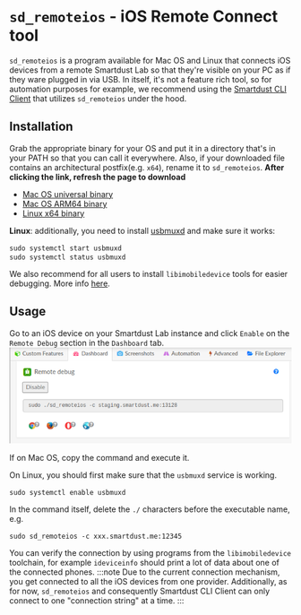 # `sd_remoteios` - iOS Remote Connect tool

`sd_remoteios` is a program available for Mac OS and Linux that connects iOS devices from a remote Smartdust Lab so that they're visible on your PC as if they ware plugged in via USB.
In itself, it's not a feature rich tool, so for automation purposes for example, we recommend using the [Smartdust CLI Client](/docs/docs/cli-client) that utilizes `sd_remoteios` under the hood.

## Installation 
Grab the appropriate binary for your OS and put it in a directory that's in your PATH so that you can call it everywhere.
Also, if your downloaded file contains an architectural postfix(e.g. `x64`), rename it to `sd_remoteios`.
**After clicking the link, refresh the page to download**
- [Mac OS universal binary](/sd_remoteios/sd_remoteios) 
- [Mac OS ARM64 binary](/sd_remoteios/sd_remoteios_arm64)
- [Linux x64 binary](/sd_remoteios/sd_remoteios_x64)

**Linux**: additionally, you need to install [usbmuxd](https://github.com/libimobiledevice/usbmuxd) and make sure it works:

    sudo systemctl start usbmuxd
    sudo systemctl status usbmuxd

We also recommend for all users to install `libimobiledevice` tools for easier debugging. More info [here](/docs/docs/libimobiledevice).

## Usage
Go to an iOS device on your Smartdust Lab instance and click `Enable` on the `Remote Debug` section in the `Dashboard` tab.
![](/cli-client/remote-debug.png)

If on Mac OS, copy the command and execute it. 

On Linux, you should first make sure that the `usbmuxd` service is working.

    sudo systemctl enable usbmuxd

In the command itself, delete the `./` characters before the executable name, e.g.
    
    sudo sd_remoteios -c xxx.smartdust.me:12345 

You can verify the connection by using programs from the `libimobiledevice` toolchain, for example `ideviceinfo` should print a lot of data about one of the connected phones.
:::note
Due to the current connection mechanism, you get connected to all the iOS devices from one provider.
Additionally, as for now, `sd_remoteios` and consequently Smartdust CLI Client can only connect to one "connection string" at a time.
:::



